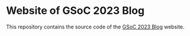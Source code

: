 # Website of GSoC 2023 Blog

This repository contains the source code of the [GSoC 2023 Blog](https://huiyuxie.github.io/) website.
